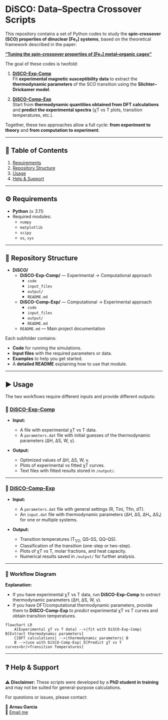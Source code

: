 # DiSCO: Data–Spectra Crossover Scripts  

This repository contains a set of Python codes to study the **spin-crossover (SCO) properties of dinuclear [Fe₂] systems**, based on the theoretical framework described in the paper:  

**[“Tuning the spin-crossover properties of [Fe₂] metal–organic cages”](https://doi.org/10.1039/D4DT01213E)** 

The goal of these codes is twofold:  

1. **[DiSCO-Exp-Comp](./DiSCO-Exp-Comp/)**  
   Fit **experimental magnetic susceptibility data** to extract the **thermodynamic parameters** of the SCO transition using the **Slichter–Drickamer model**.  

2. **[DiSCO-Comp-Exp](./DiSCO-Comp-Exp/)**  
   Start from **thermodynamic quantities obtained from DFT calculations** and **predict the experimental spectra** (χT vs T plots, transition temperatures, etc.).  

Together, these two approaches allow a full cycle: **from experiment to theory** and **from computation to experiment**.  

---

## 📑 Table of Contents  

1. [Requirements](#1-req)  
2. [Repository Structure](#2-struct)  
3. [Usage](#3-usage)  
4. [Help & Support](#4-help)  

---

<a name="1-req"></a>
## ⚙️ Requirements  

- **Python** (≥ 3.11)  
- Required modules:  
  - `numpy`  
  - `matplotlib`  
  - `scipy`  
  - `os`, `sys`  

---

<a name="2-struct"></a>
## 📂 Repository Structure  

- **DiSCO/**
  - **DiSCO-Exp-Comp/** — Experimental → Computational approach  
    - `code`  
    - `input_files`  
    - `output/`  
    - `README.md`  
  - **DiSCO-Comp-Exp/** — Computational → Experimental approach  
    - `code`  
    - `input_files`  
    - `output/`  
    - `README.md`  
  - `README.md` — Main project documentation  


Each subfolder contains:  
- **Code** for running the simulations.  
- **Input files** with the required parameters or data.  
- **Examples** to help you get started.  
- A **detailed README** explaining how to use that module.  

---

<a name="3-usage"></a>
## ▶️ Usage  

The two workflows require different inputs and provide different outputs:  

### 🔹 [DiSCO-Exp-Comp](./DiSCO-Exp-Comp/)  

- **Input:**  
  - A file with experimental χT vs T data.  
  - A `parameters.dat` file with initial guesses of the thermodynamic parameters (ΔH, ΔS, W, γ).  

- **Output:**  
  - Optimized values of ΔH, ΔS, W, γ.  
  - Plots of experimental vs fitted χT curves.  
  - Text files with fitted results stored in `/output/`.  

---

### 🔹 [DiSCO-Comp-Exp](./DiSCO-Comp-Exp/)  

- **Input:**  
  - A `parameters.dat` file with general settings (R, Tini, Tfin, dT).  
  - An `input.dat` file with thermodynamic parameters (ΔH, ΔS, ΔH₁, ΔS₁) for one or multiple systems.  

- **Output:**  
  - Transition temperatures (T<sub>1/2</sub>, QS–SS, QQ–QS).  
  - Classification of the transition (one-step or two-step).  
  - Plots of χT vs T, molar fractions, and heat capacity.  
  - Numerical results saved in `/output/` for further analysis.  

---

### 🔄 Workflow Diagram  
**Explanation:**  
- If you have experimental χT vs T data, run **DiSCO-Exp-Comp** to *extract* thermodynamic parameters (ΔH, ΔS, W, γ).  
- If you have DFT/computational thermodynamic parameters, provide them to **DiSCO-Comp-Exp** to *predict* experimental χT vs T curves and obtain transition temperatures.  


```mermaid
flowchart LR
    A[Experimental χT vs T data] -->|fit with DiSCO-Exp-Comp| B[Extract thermodynamic parameters]
    C[DFT calculations] -->|thermodynamic parameters| B
    B -->|use with DiSCO-Comp-Exp| D[Predict χT vs T curves<br/>Transition Temperatures]
```
---

<a name="5-help"></a>
## ❓ Help & Support

⚠️ **Disclaimer:** These scripts were developed by a **PhD student in training** and may not be suited for general-purpose calculations.

For questions or issues, please contact:

👤 **Arnau Garcia**  
📧 [Email me](mailto:arnau.garcia@ub.edu)
